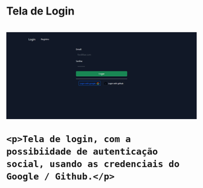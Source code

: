 
<h1> Tela de Login <h1>

<img src="./public/assets/images/tela-login.png" />

    <p>Tela de login, com a possibiidade de autenticação social, usando as credenciais do Google / Github.</p>
